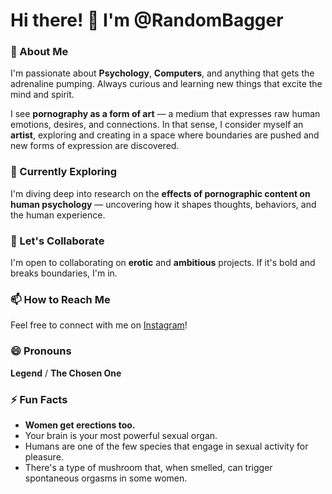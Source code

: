 # Hi there! 👋 I'm @RandomBagger

### 👀 About Me
I'm passionate about **Psychology**, **Computers**, and anything that gets the adrenaline pumping. Always curious and learning new things that excite the mind and spirit.

I see **pornography as a form of art** — a medium that expresses raw human emotions, desires, and connections. In that sense, I consider myself an **artist**, exploring and creating in a space where boundaries are pushed and new forms of expression are discovered.

### 🌱 Currently Exploring
I'm diving deep into research on the **effects of pornographic content on human psychology** — uncovering how it shapes thoughts, behaviors, and the human experience.

### 💞️ Let's Collaborate
I'm open to collaborating on **erotic** and **ambitious** projects. If it's bold and breaks boundaries, I'm in.

### 📫 How to Reach Me
Feel free to connect with me on [Instagram](https://www.instagram.com/randombagger/)!

### 😄 Pronouns
**Legend** / **The Chosen One**

### ⚡ Fun Facts
- **Women get erections too.**
- Your brain is your most powerful sexual organ.
- Humans are one of the few species that engage in sexual activity for pleasure.
- There's a type of mushroom that, when smelled, can trigger spontaneous orgasms in some women.

